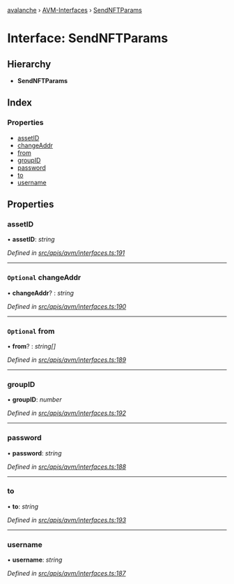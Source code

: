 [avalanche](../README.md) › [AVM-Interfaces](../modules/avm_interfaces.md) › [SendNFTParams](avm_interfaces.sendnftparams.md)

# Interface: SendNFTParams

## Hierarchy

* **SendNFTParams**

## Index

### Properties

* [assetID](avm_interfaces.sendnftparams.md#assetid)
* [changeAddr](avm_interfaces.sendnftparams.md#optional-changeaddr)
* [from](avm_interfaces.sendnftparams.md#optional-from)
* [groupID](avm_interfaces.sendnftparams.md#groupid)
* [password](avm_interfaces.sendnftparams.md#password)
* [to](avm_interfaces.sendnftparams.md#to)
* [username](avm_interfaces.sendnftparams.md#username)

## Properties

###  assetID

• **assetID**: *string*

*Defined in [src/apis/avm/interfaces.ts:191](https://github.com/ava-labs/avalanchejs/blob/ca67b81/src/apis/avm/interfaces.ts#L191)*

___

### `Optional` changeAddr

• **changeAddr**? : *string*

*Defined in [src/apis/avm/interfaces.ts:190](https://github.com/ava-labs/avalanchejs/blob/ca67b81/src/apis/avm/interfaces.ts#L190)*

___

### `Optional` from

• **from**? : *string[]*

*Defined in [src/apis/avm/interfaces.ts:189](https://github.com/ava-labs/avalanchejs/blob/ca67b81/src/apis/avm/interfaces.ts#L189)*

___

###  groupID

• **groupID**: *number*

*Defined in [src/apis/avm/interfaces.ts:192](https://github.com/ava-labs/avalanchejs/blob/ca67b81/src/apis/avm/interfaces.ts#L192)*

___

###  password

• **password**: *string*

*Defined in [src/apis/avm/interfaces.ts:188](https://github.com/ava-labs/avalanchejs/blob/ca67b81/src/apis/avm/interfaces.ts#L188)*

___

###  to

• **to**: *string*

*Defined in [src/apis/avm/interfaces.ts:193](https://github.com/ava-labs/avalanchejs/blob/ca67b81/src/apis/avm/interfaces.ts#L193)*

___

###  username

• **username**: *string*

*Defined in [src/apis/avm/interfaces.ts:187](https://github.com/ava-labs/avalanchejs/blob/ca67b81/src/apis/avm/interfaces.ts#L187)*
